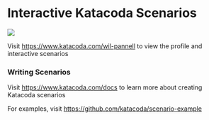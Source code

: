 # Interactive Katacoda Scenarios

[![](http://shields.katacoda.com/katacoda/wil-pannell/count.svg)](https://www.katacoda.com/wil-pannell "Get your profile on Katacoda.com")

Visit https://www.katacoda.com/wil-pannell to view the profile and interactive scenarios

### Writing Scenarios
Visit https://www.katacoda.com/docs to learn more about creating Katacoda scenarios

For examples, visit https://github.com/katacoda/scenario-example
